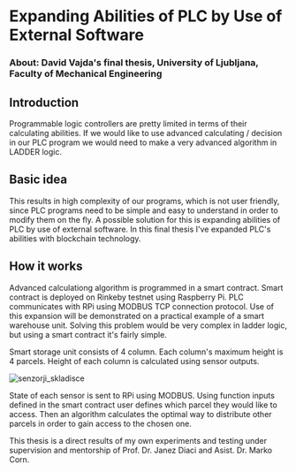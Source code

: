 # Expanding Abilities of PLC by Use of External Software 

### About: David Vajda's final thesis, University of Ljubljana, Faculty of Mechanical Engineering
## Introduction
Programmable logic controllers are pretty limited in terms of their calculating abilities. If we would like to use advanced calculating / decision in our PLC program 
we would need to make a very advanced algorithm in LADDER logic.

## Basic idea
This results in high complexity of our programs, which is not user friendly, since PLC programs need to be simple and easy to understand in order to modify them on the fly. A possible solution for this is expanding abilities of PLC by use of external software. In this final thesis I've expanded PLC's abilities with blockchain technology. 

## How it works
Advanced calculationg algorithm is programmed in a smart contract. Smart contract is deployed on Rinkeby testnet using Raspberry Pi. PLC communicates with RPi using MODBUS TCP connection protocol. Use of this expansion will be demonstrated on a practical example of a smart warehouse unit. Solving this problem would be very complex in ladder logic, but using a smart contract it's fairly simple. 

Smart storage unit consists of 4 column. Each column's maximum height is 4 parcels. Height of each column is calculated using sensor outputs.

  ![senzorji_skladisce](https://user-images.githubusercontent.com/109219325/179218252-c12727f7-a58d-46c1-b53d-b9a0bba022cb.png)

State of each sensor is sent to RPi using MODBUS. Using function inputs defined in the smart contract user defines which parcel they would like to access. Then an algorithm calculates the optimal way to distribute other parcels in order to gain access to the chosen one.

This thesis is a direct results of my own experiments and testing under supervision and mentorship of Prof. Dr. Janez Diaci and Asist. Dr. Marko Corn.


